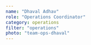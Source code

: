 ```yaml
---
name: "Dhaval Adhav"
role: "Operations Coordinator"
category: operations
filter: "operations"
photo: "team-ops-dhaval"
---
```

